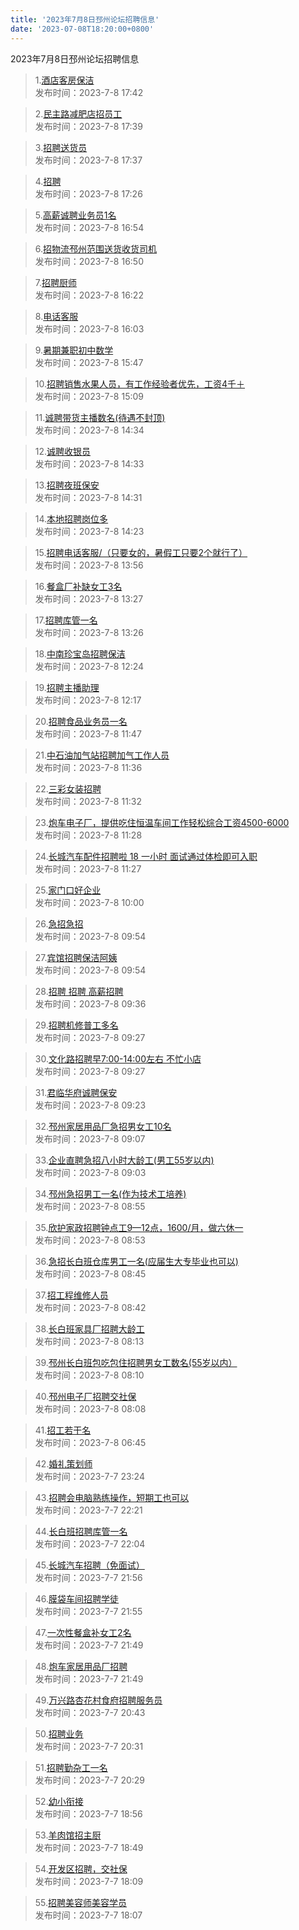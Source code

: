 ```yaml
---
title: '2023年7月8日邳州论坛招聘信息'
date: '2023-07-08T18:20:00+0800'
---
```

2023年7月8日邳州论坛招聘信息
<!--more-->
>1.[酒店客房保洁](https://www.pzzc.net/forum.php?mod=viewthread&tid=10326188)<br>
>发布时间：2023-7-8 17:42

>2.[民主路减肥店招员工](https://www.pzzc.net/forum.php?mod=viewthread&tid=10326186)<br>
>发布时间：2023-7-8 17:39

>3.[招聘送货员](https://www.pzzc.net/forum.php?mod=viewthread&tid=10326185)<br>
>发布时间：2023-7-8 17:37

>4.[招聘](https://www.pzzc.net/forum.php?mod=viewthread&tid=10326181)<br>
>发布时间：2023-7-8 17:26

>5.[高薪诚聘业务员1名](https://www.pzzc.net/forum.php?mod=viewthread&tid=10326179)<br>
>发布时间：2023-7-8 16:54

>6.[招物流邳州范围送货收货司机](https://www.pzzc.net/forum.php?mod=viewthread&tid=10326177)<br>
>发布时间：2023-7-8 16:50

>7.[招聘厨师](https://www.pzzc.net/forum.php?mod=viewthread&tid=10326170)<br>
>发布时间：2023-7-8 16:22

>8.[电话客服](https://www.pzzc.net/forum.php?mod=viewthread&tid=10326166)<br>
>发布时间：2023-7-8 16:03

>9.[暑期兼职初中数学](https://www.pzzc.net/forum.php?mod=viewthread&tid=10326163)<br>
>发布时间：2023-7-8 15:47

>10.[招聘销售水果人员，有工作经验者优先，工资4千＋](https://www.pzzc.net/forum.php?mod=viewthread&tid=10326148)<br>
>发布时间：2023-7-8 15:09

>11.[诚聘带货主播数名(待遇不封顶)](https://www.pzzc.net/forum.php?mod=viewthread&tid=10326142)<br>
>发布时间：2023-7-8 14:34

>12.[诚聘收银员](https://www.pzzc.net/forum.php?mod=viewthread&tid=10326141)<br>
>发布时间：2023-7-8 14:33

>13.[招聘夜班保安](https://www.pzzc.net/forum.php?mod=viewthread&tid=10326139)<br>
>发布时间：2023-7-8 14:31

>14.[本地招聘岗位多](https://www.pzzc.net/forum.php?mod=viewthread&tid=10326138)<br>
>发布时间：2023-7-8 14:23

>15.[招聘电话客服/（只要女的，暑假工只要2个就行了）](https://www.pzzc.net/forum.php?mod=viewthread&tid=10326134)<br>
>发布时间：2023-7-8 13:56

>16.[餐盒厂补缺女工3名](https://www.pzzc.net/forum.php?mod=viewthread&tid=10326129)<br>
>发布时间：2023-7-8 13:27

>17.[招聘库管一名](https://www.pzzc.net/forum.php?mod=viewthread&tid=10326128)<br>
>发布时间：2023-7-8 13:26

>18.[中南珍宝岛招聘保洁](https://www.pzzc.net/forum.php?mod=viewthread&tid=10326118)<br>
>发布时间：2023-7-8 12:24

>19.[招聘主播助理](https://www.pzzc.net/forum.php?mod=viewthread&tid=10326116)<br>
>发布时间：2023-7-8 12:17

>20.[招聘食品业务员一名](https://www.pzzc.net/forum.php?mod=viewthread&tid=10326108)<br>
>发布时间：2023-7-8 11:47

>21.[中石油加气站招聘加气工作人员](https://www.pzzc.net/forum.php?mod=viewthread&tid=10326103)<br>
>发布时间：2023-7-8 11:36

>22.[三彩女装招聘](https://www.pzzc.net/forum.php?mod=viewthread&tid=10326100)<br>
>发布时间：2023-7-8 11:32

>23.[炮车电子厂，提供吃住恒温车间工作轻松综合工资4500-6000](https://www.pzzc.net/forum.php?mod=viewthread&tid=10326097)<br>
>发布时间：2023-7-8 11:28

>24.[长城汽车配件招聘啦 18 一小时 面试通过体检即可入职](https://www.pzzc.net/forum.php?mod=viewthread&tid=10326096)<br>
>发布时间：2023-7-8 11:27

>25.[家门口好企业](https://www.pzzc.net/forum.php?mod=viewthread&tid=10326065)<br>
>发布时间：2023-7-8 10:00

>26.[急招急招](https://www.pzzc.net/forum.php?mod=viewthread&tid=10326062)<br>
>发布时间：2023-7-8 09:54

>27.[宾馆招聘保洁阿姨](https://www.pzzc.net/forum.php?mod=viewthread&tid=10326061)<br>
>发布时间：2023-7-8 09:54

>28.[招聘 招聘 高薪招聘](https://www.pzzc.net/forum.php?mod=viewthread&tid=10326054)<br>
>发布时间：2023-7-8 09:36

>29.[招聘机修普工多名](https://www.pzzc.net/forum.php?mod=viewthread&tid=10326048)<br>
>发布时间：2023-7-8 09:27

>30.[文化路招聘早7:00-14:00左右 不忙小店](https://www.pzzc.net/forum.php?mod=viewthread&tid=10326047)<br>
>发布时间：2023-7-8 09:27

>31.[君临华府诚聘保安](https://www.pzzc.net/forum.php?mod=viewthread&tid=10326045)<br>
>发布时间：2023-7-8 09:23

>32.[邳州家居用品厂急招男女工10名](https://www.pzzc.net/forum.php?mod=viewthread&tid=10326038)<br>
>发布时间：2023-7-8 09:07

>33.[企业直聘急招八小时大龄工(男工55岁以内)](https://www.pzzc.net/forum.php?mod=viewthread&tid=10326036)<br>
>发布时间：2023-7-8 09:03

>34.[邳州急招男工一名(作为技术工培养)](https://www.pzzc.net/forum.php?mod=viewthread&tid=10326033)<br>
>发布时间：2023-7-8 08:55

>35.[欣护家政招聘钟点工9—12点，1600/月，做六休一](https://www.pzzc.net/forum.php?mod=viewthread&tid=10326030)<br>
>发布时间：2023-7-8 08:53

>36.[急招长白班仓库男工一名(应届生大专毕业也可以)](https://www.pzzc.net/forum.php?mod=viewthread&tid=10326028)<br>
>发布时间：2023-7-8 08:45

>37.[招工程维修人员](https://www.pzzc.net/forum.php?mod=viewthread&tid=10326025)<br>
>发布时间：2023-7-8 08:42

>38.[长白班家具厂招聘大龄工](https://www.pzzc.net/forum.php?mod=viewthread&tid=10326018)<br>
>发布时间：2023-7-8 08:13

>39.[邳州长白班包吃包住招聘男女工数名(55岁以内）](https://www.pzzc.net/forum.php?mod=viewthread&tid=10326010)<br>
>发布时间：2023-7-8 08:10

>40.[邳州电子厂招聘交社保](https://www.pzzc.net/forum.php?mod=viewthread&tid=10326007)<br>
>发布时间：2023-7-8 08:08

>41.[招工若干名](https://www.pzzc.net/forum.php?mod=viewthread&tid=10325997)<br>
>发布时间：2023-7-8 06:45

>42.[婚礼策划师](https://www.pzzc.net/forum.php?mod=viewthread&tid=10325979)<br>
>发布时间：2023-7-7 23:24

>43.[招聘会电脑熟练操作，短期工也可以](https://www.pzzc.net/forum.php?mod=viewthread&tid=10325971)<br>
>发布时间：2023-7-7 22:21

>44.[长白班招聘库管一名](https://www.pzzc.net/forum.php?mod=viewthread&tid=10325962)<br>
>发布时间：2023-7-7 22:04

>45.[长城汽车招聘（免面试）](https://www.pzzc.net/forum.php?mod=viewthread&tid=10325961)<br>
>发布时间：2023-7-7 21:56

>46.[膜袋车间招聘学徒](https://www.pzzc.net/forum.php?mod=viewthread&tid=10325960)<br>
>发布时间：2023-7-7 21:55

>47.[一次性餐盒补女工2名](https://www.pzzc.net/forum.php?mod=viewthread&tid=10325952)<br>
>发布时间：2023-7-7 21:49

>48.[炮车家居用品厂招聘](https://www.pzzc.net/forum.php?mod=viewthread&tid=10325951)<br>
>发布时间：2023-7-7 21:49

>49.[万兴路杏花村食府招聘服务员](https://www.pzzc.net/forum.php?mod=viewthread&tid=10325935)<br>
>发布时间：2023-7-7 20:43

>50.[招聘业务](https://www.pzzc.net/forum.php?mod=viewthread&tid=10325933)<br>
>发布时间：2023-7-7 20:31

>51.[招聘勤杂工一名](https://www.pzzc.net/forum.php?mod=viewthread&tid=10325932)<br>
>发布时间：2023-7-7 20:29

>52.[幼小衔接](https://www.pzzc.net/forum.php?mod=viewthread&tid=10325912)<br>
>发布时间：2023-7-7 18:56

>53.[羊肉馆招主厨](https://www.pzzc.net/forum.php?mod=viewthread&tid=10325909)<br>
>发布时间：2023-7-7 18:49

>54.[开发区招聘，交社保](https://www.pzzc.net/forum.php?mod=viewthread&tid=10325901)<br>
>发布时间：2023-7-7 18:09

>55.[招聘美容师美容学员](https://www.pzzc.net/forum.php?mod=viewthread&tid=10325900)<br>
>发布时间：2023-7-7 18:07

